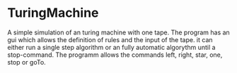# TuringMachine
A simple simulation of an turing machine with one tape. The program has an gui which allows the definition of rules and the input of the tape. it can either run a single step algorithm or an fully automatic algorythm until a stop-command. The programm allows the commands left, right, star, one, stop or goTo. 
